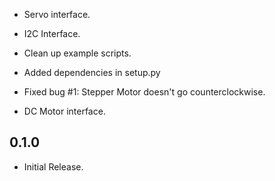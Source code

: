 * Servo interface.

* I2C Interface.

* Clean up example scripts.

* Added dependencies in setup.py

* Fixed bug #1: Stepper Motor doesn't go counterclockwise.

* DC Motor interface.

0.1.0
-----

* Initial Release.
